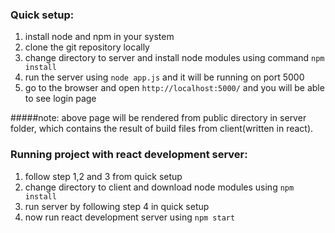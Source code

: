 ### Quick setup:
1) install node and npm in your system
2) clone the git repository locally
3) change directory to server and install node modules using command `npm install`
4) run the server using `node app.js` and it will be running on port 5000
5) go to the browser and open `http://localhost:5000/` and you will be able to see login page

#####note: above page will be rendered from public directory in server folder, which contains the result of build files from client(written in react).

### Running project with react development server:
1) follow step 1,2 and 3 from quick setup
2) change directory to client and download node modules using `npm install`
3) run server by following step 4 in quick setup
4) now run react development server using `npm start`